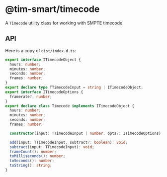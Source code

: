 # @tim-smart/timecode

A `Timecode` utility class for working with SMPTE timecode.

## API

Here is a copy of `dist/index.d.ts`:

```ts
export interface ITimecodeObject {
  hours: number;
  minutes: number;
  seconds: number;
  frames: number;
}
export declare type TTimecodeInput = string | ITimecodeObject;
export interface ITimecodeOptions {
  framerate?: number;
}
export declare class Timecode implements ITimecodeObject {
  hours: number;
  minutes: number;
  seconds: number;
  frames: number;

  constructor(input: TTimecodeInput | number, opts?: ITimecodeOptions);

  add(input: TTimecodeInput, subtract?: boolean): void;
  subtract(input: TTimecodeInput): void;
  frameCount(): number;
  toMilliseconds(): number;
  toSeconds(): number;
  toString(): string;
}
```
